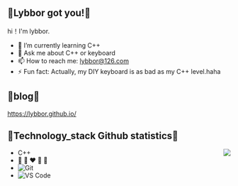 
## :ribbon:Lybbor got you!:ribbon:
<!--
**lybbor/lybbor** is a ✨ _special_ ✨ repository because its `README.md` (this file) appears on your GitHub profile.
-->
hi！I'm lybbor.

- 🌱 I’m currently learning C++
- 💬 Ask me about C++ or keyboard
- 📫 How to reach me: lybbor@126.com
- ⚡ Fun fact: Actually, my DIY keyboard is as bad as my C++ level.haha

## :ribbon:blog:ribbon:
https://lybbor.github.io/

## :ribbon:Technology_stack Github statistics:ribbon:
<img align="right" src="https://github-readme-stats.vercel.app/api?username=lybbor&show_icons=true">

- C++
- :blue_heart: :yellow_heart: :heart: :green_heart: :purple_heart:
- ![Git](https://img.shields.io/badge/-Git-%23F05032?style=for-the-badge&logo=git&logoColor=%23ffffff)
- ![VS Code](https://img.shields.io/badge/-VSCode-%23007ACC?style=for-the-badge&logo=visual-studio-code)
